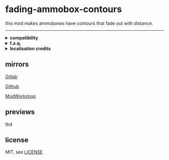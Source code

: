 # fading-ammobox-contours

this mod makes ammoboxes have contours that fade out with distance.

----

<details>
  <summary><b>compatibility</b></summary>

  touches no sync code so should be good as client and host, and shouldnt break with updates or other mods

  might be dodgy when ran with [Fading Contour](https://pd2mods.z77.fr/fading_contour.html)
</details>


<details>
  <summary><b>f.a.q.</b></summary>

**Q: will this mark me as a cheater?**

A: no, it will not.

**Q: can this work if I'm not hosting?**

A: this mod works as client and host.

**Q: will this sync to other players**

A: no, this mod is entirely clientsided.

</details>

<details>
  <summary><b>localisation credits</b></summary>

**English**

* theokrueger (me)

please submit localisations!

</details>

## mirrors

[Gitlab](https://gitlab.com/theokrueger-mods/pd2-fading-ammobox-contours)

[Github](https://github.com/theokrueger-mods/pd2-fading-ammobox-contours)

[ModWorkshop](https://modworkshop.net/mod/37310)

## previews

tbd

## license

MIT, see [LICENSE](./LICENSE)
